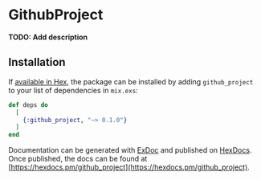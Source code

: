 # GithubProject

**TODO: Add description**

## Installation

If [available in Hex](https://hex.pm/docs/publish), the package can be installed
by adding `github_project` to your list of dependencies in `mix.exs`:

```elixir
def deps do
  [
    {:github_project, "~> 0.1.0"}
  ]
end
```

Documentation can be generated with [ExDoc](https://github.com/elixir-lang/ex_doc)
and published on [HexDocs](https://hexdocs.pm). Once published, the docs can
be found at [https://hexdocs.pm/github_project](https://hexdocs.pm/github_project).

